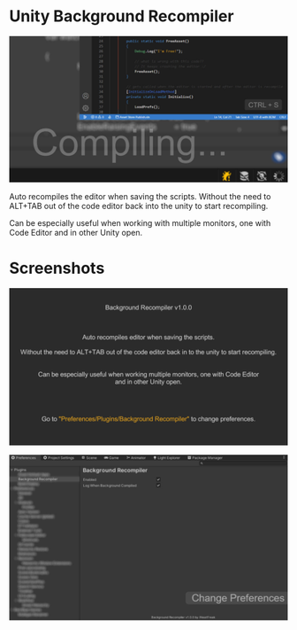 # Unity Background Recompiler

![](Images~/Media.jpg)

Auto recompiles the editor when saving the scripts. Without the need to ALT+TAB out of the code editor back into the unity to start recompiling.

Can be especially useful when working with multiple monitors, one with Code Editor and in other Unity open.

# Screenshots

![](Images~/Screenshot_01.jpg)

![](Images~/Screenshot_02.jpg)